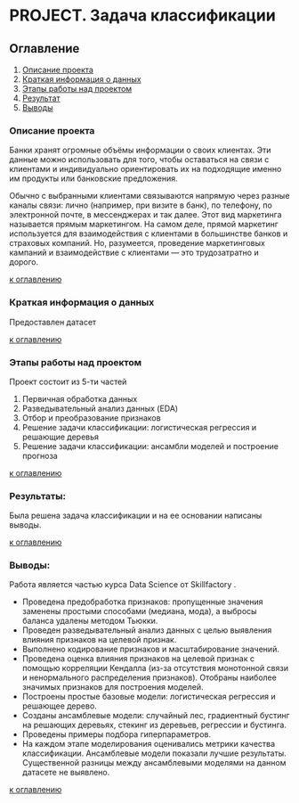 # PROJECT. Задача классификации

## Оглавление  
1. [Описание проекта](#описание-проекта)   
2. [Краткая информация о данных](#краткая-информация-о-данных)  
3. [Этапы работы над проектом](#этапы-работы-над-проектом)  
4. [Результат](#результат)    
5. [Выводы](#выводы) 

### Описание проекта    

Банки хранят огромные объёмы информации о своих клиентах. Эти данные можно использовать для того, чтобы оставаться на связи с клиентами и индивидуально ориентировать их на подходящие именно им продукты или банковские предложения.

Обычно с выбранными клиентами связываются напрямую через разные каналы связи: лично (например, при визите в банк), по телефону, по электронной почте, в мессенджерах и так далее. Этот вид маркетинга называется прямым маркетингом. На самом деле, прямой маркетинг используется для взаимодействия с клиентами в большинстве банков и страховых компаний. Но, разумеется, проведение маркетинговых кампаний и взаимодействие с клиентами — это трудозатратно и дорого.

[к оглавлению](#оглавление)


### Краткая информация о данных

Предоставлен датасет

[к оглавлению](#оглавление)


### Этапы работы над проектом 
Проект состоит из 5-ти частей
1. Первичная обработка данных
2. Разведывательный анализ данных (EDA)
3. Отбор и преобразование признаков
4. Решение задачи классификации: логистическая регрессия и решающие деревья
5. Решение задачи классификации: ансамбли моделей и построение прогноза

[к оглавлению](#оглавление)


### Результаты:  
Была решена задача классификации и на ее основании написаны выводы. 

[к оглавлению](#оглавление)


### Выводы:  
Работа является частью курса Data Science от Skillfactory . 

* Проведена предобработка признаков: пропущенные значения заменены простыми способами (медиана, мода), а выбросы баланса удалены методом Тьюкки.
* Проведен разведывательный анализ данных с целью выявления влияния признаков на целевой признак.
* Выполнено кодирование признаков и масштабирование значений.
* Проведена оценка влияния признаков на целевой признак с помощью корреляции Кендалла (из-за отсутствия монотонной связи и ненормального распределения признаков). Отобраны наиболее значимых признаков для построения моделей.
* Построены простые базовые модели: логистическая регрессия и решающее дерево.
* Созданы ансамблевые модели: случайный лес, градиентный бустинг на решающих деревьях, стекинг из деревьев, регрессии и бустинга.
* Проведены примеры подбора гиперпараметров.
* На каждом этапе моделирования оценивались метрики качества классификации. Ансамблевые модели показали лучшие результаты. Существенной разницы между ансамблевыми моделями на данном датасете не выявлено. 
  
[к оглавлению](#оглавление)

